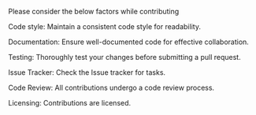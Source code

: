 Please consider the below factors while contributing

Code style:
Maintain a consistent code style for readability.

Documentation:
Ensure well-documented code for effective collaboration.

Testing:
Thoroughly test your changes before submitting a pull request.

Issue Tracker:
Check the Issue tracker for tasks.

Code Review:
All contributions undergo a code review process.

Licensing:
Contributions are licensed.
